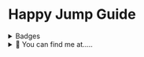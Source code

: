 # Happy Jump Guide 

<details>
  <summary>Badges</summary>
  <p align="center">
    <img src="https://api.netlify.com/api/v1/badges/97101fdf-0136-4b5f-800a-d9ef7339c034/deploy-status" alt="Netlify Status">
    <br>
 
  </p>
</details>

<details>
  <summary>👀 You can find me at.....</summary>
  <p align="center">
    Torn City<br>
    <a href="https://www.torn.com/2184575"><img src="https://www.torn.com/signature.php?id=3&user=2184575" alt="Torn City Signature"></a>
    <br><br>
Discord<br>
      <img src="https://dcbadge.vercel.app/api/shield/459644548541448212?style=flat" alt="Phillip_J_Fry">
<br> [![TC-ESSENTIALS](https://img.shields.io/discord/787063703025162507?label=TC-ESSENTIALS&logo=discord&logoColor=white)](https://discord.gg/XdunSgj5be)
  </p>
</details>
